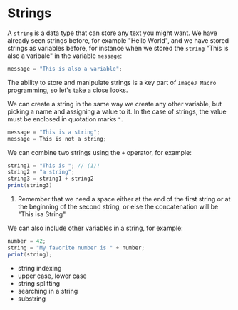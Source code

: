 # Strings

 A `string` is a data type that can store any text you might want. We have already seen strings before, for example "Hello World", and we have stored strings as variables before, for instance when we stored the `string` "This is also a varibale" in the variable `message`:
 ```java
 message = "This is also a variable";
 ```

The ability to store and manipulate strings is a key part of `ImageJ Macro` programming, so let's take a close looks.

We can create a string in the same way we create any other variable, but picking a name and assigning a value to it. In the case of strings, the value must be enclosed in quotation marks `"`.

 ```java
 message = "This is a string";
 message = This is not a string;
 ```

We can combine two strings using the `+` operator, for example:

```java
string1 = "This is "; // (1)!
string2 = "a string";
string3 = string1 + string2
print(string3)

```

1. Remember that we need a space either at the end of the first string or at the beginning of the second string, or else the concatenation will be "This isa String"

We can also include other variables in a string, for example:

```java
number = 42;
string = "My favorite number is " + number;
print(string);
```



- string indexing
- upper case, lower case
- string splitting
- searching in a string
- substring
